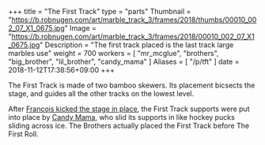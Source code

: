 +++
title = "The First Track"
type = "parts"
Thumbnail = "https://b.robnugen.com/art/marble_track_3/frames/2018/thumbs/00010_002_07_X1_0675.jpg"
Image = "https://b.robnugen.com/art/marble_track_3/frames/2018/00010_002_07_X1_0675.jpg"
Description = "The first track placed is the last track large marbles use"
weight = 700
workers = [
    "mr_mcglue",
	"brothers",
	"big_brother",
	"lil_brother",
	"candy_mama"
]
Aliases = [
  "/p/tft"
]
date = 2018-11-12T17:38:56+09:00
+++

The First Track is made of two bamboo skewers.  Its placement bicsects the stage, and guides all the other tracks on the lowest level.

After [Francois kicked the stage in place](/episode/2017/september/francois-kicked-the-stage-into-place/), the First Track supports were put into place by [Candy Mama](/w/cm), who slid its supports in like hockey pucks sliding across ice.  The Brothers actually placed the First Track before The First Roll.
